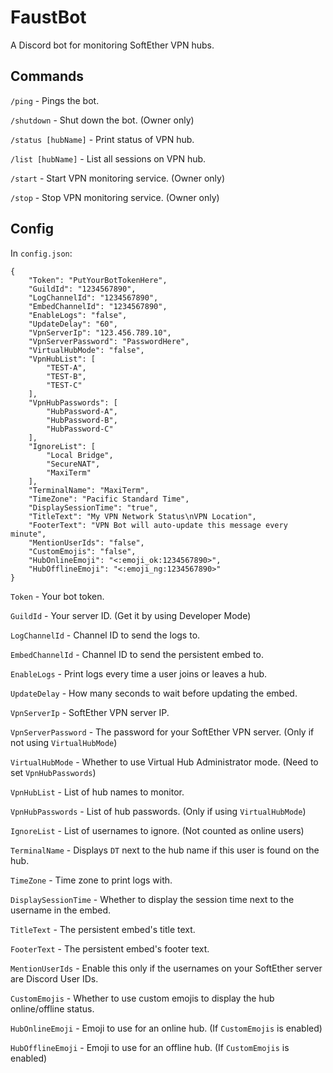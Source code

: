 # FaustBot

A Discord bot for monitoring SoftEther VPN hubs.

## Commands

`/ping` - Pings the bot.

`/shutdown` - Shut down the bot. (Owner only)

`/status [hubName]` - Print status of VPN hub.

`/list [hubName]` - List all sessions on VPN hub.

`/start` - Start VPN monitoring service. (Owner only)

`/stop` - Stop VPN monitoring service. (Owner only)

## Config

In `config.json`:

```
{
    "Token": "PutYourBotTokenHere",
    "GuildId": "1234567890",
    "LogChannelId": "1234567890",
    "EmbedChannelId": "1234567890",
    "EnableLogs": "false",
    "UpdateDelay": "60",
    "VpnServerIp": "123.456.789.10",
    "VpnServerPassword": "PasswordHere",
    "VirtualHubMode": "false",
    "VpnHubList": [
        "TEST-A",
        "TEST-B",
        "TEST-C"
    ],
    "VpnHubPasswords": [
        "HubPassword-A",
        "HubPassword-B",
        "HubPassword-C"
    ],
    "IgnoreList": [
        "Local Bridge",
        "SecureNAT",
        "MaxiTerm"
    ],
    "TerminalName": "MaxiTerm",
    "TimeZone": "Pacific Standard Time",
    "DisplaySessionTime": "true",
    "TitleText": "My VPN Network Status\nVPN Location",
    "FooterText": "VPN Bot will auto-update this message every minute",
    "MentionUserIds": "false",
    "CustomEmojis": "false",
    "HubOnlineEmoji": "<:emoji_ok:1234567890>",
    "HubOfflineEmoji": "<:emoji_ng:1234567890>"
}
```

`Token` - Your bot token.

`GuildId` - Your server ID. (Get it by using Developer Mode)

`LogChannelId` - Channel ID to send the logs to.

`EmbedChannelId` - Channel ID to send the persistent embed to.

`EnableLogs` - Print logs every time a user joins or leaves a hub.

`UpdateDelay` - How many seconds to wait before updating the embed.

`VpnServerIp` - SoftEther VPN server IP.

`VpnServerPassword` - The password for your SoftEther VPN server. (Only if not using `VirtualHubMode`)

`VirtualHubMode` - Whether to use Virtual Hub Administrator mode. (Need to set `VpnHubPasswords`)

`VpnHubList` - List of hub names to monitor.

`VpnHubPasswords` - List of hub passwords. (Only if using `VirtualHubMode`)

`IgnoreList` - List of usernames to ignore. (Not counted as online users)

`TerminalName` - Displays `DT` next to the hub name if this user is found on the hub.

`TimeZone` - Time zone to print logs with.

`DisplaySessionTime` - Whether to display the session time next to the username in the embed.

`TitleText` - The persistent embed's title text.

`FooterText` - The persistent embed's footer text.

`MentionUserIds` - Enable this only if the usernames on your SoftEther server are Discord User IDs.

`CustomEmojis` - Whether to use custom emojis to display the hub online/offline status.

`HubOnlineEmoji` - Emoji to use for an online hub. (If `CustomEmojis` is enabled)

`HubOfflineEmoji` - Emoji to use for an offline hub. (If `CustomEmojis` is enabled)